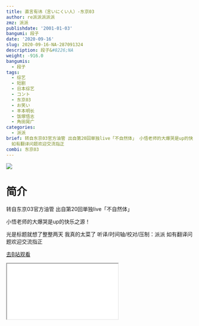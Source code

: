 ```yaml
---
title: 直言有讳（言いにくい人）-东京03
author: re派派派派派
zmz: 派派
publishdate: '2001-01-03'
bangumi: 段子
date: '2020-09-16'
slug: 2020-09-16-NA-287091324
description: 段子&#8226;NA
weight: -916.0
bangumis:
  - 段子
tags:
  - 综艺
  - 短剧
  - 日本综艺
  - コント
  - 东京03
  - お笑い
  - 丰本明长
  - 饭塚悟志
  - 角田晃广
categories:
  - 派派
brief: 转自东京03官方油管 出自第20回単独live「不自然体」 小悟老师的大爆哭是up的快乐之源！ 光是标题就想了整整两天 我真的太菜了 听译/时间轴/校对/压制：派派
  如有翻译问题欢迎交流指正
combi: 东京03
---
```

![](https://raw.githubusercontent.com/tcgriffith/owaraisite/master/static/tmpimg/f17f466dd76a1b12260f9d56fd4b2d23f37dc72b.jpg.480.jpg)
# 简介  
转自东京03官方油管 出自第20回単独live「不自然体」

小悟老师的大爆哭是up的快乐之源！

光是标题就想了整整两天 我真的太菜了
听译/时间轴/校对/压制：派派
如有翻译问题欢迎交流指正  

[去B站观看](https://www.bilibili.com/video/av287091324/)
<div class ="resp-container"><iframe class="testiframe" src="//player.bilibili.com/player.html?aid=287091324"", scrolling="no", allowfullscreen="true" > </iframe></div> 
